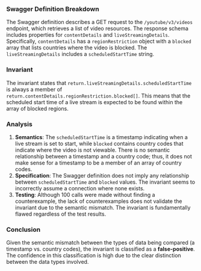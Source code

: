 ### Swagger Definition Breakdown
The Swagger definition describes a GET request to the `/youtube/v3/videos` endpoint, which retrieves a list of video resources. The response schema includes properties for `contentDetails` and `liveStreamingDetails`. Specifically, `contentDetails` has a `regionRestriction` object with a `blocked` array that lists countries where the video is blocked. The `liveStreamingDetails` includes a `scheduledStartTime` string.

### Invariant
The invariant states that `return.liveStreamingDetails.scheduledStartTime` is always a member of `return.contentDetails.regionRestriction.blocked[]`. This means that the scheduled start time of a live stream is expected to be found within the array of blocked regions.

### Analysis
1. **Semantics**: The `scheduledStartTime` is a timestamp indicating when a live stream is set to start, while `blocked` contains country codes that indicate where the video is not viewable. There is no semantic relationship between a timestamp and a country code; thus, it does not make sense for a timestamp to be a member of an array of country codes.
2. **Specification**: The Swagger definition does not imply any relationship between `scheduledStartTime` and `blocked` values. The invariant seems to incorrectly assume a connection where none exists.
3. **Testing**: Although 100 calls were made without finding a counterexample, the lack of counterexamples does not validate the invariant due to the semantic mismatch. The invariant is fundamentally flawed regardless of the test results.

### Conclusion
Given the semantic mismatch between the types of data being compared (a timestamp vs. country codes), the invariant is classified as a **false-positive**. The confidence in this classification is high due to the clear distinction between the data types involved.
